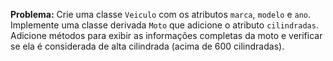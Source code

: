 **Problema:** Crie uma classe `Veiculo` com os atributos `marca`, `modelo` e `ano`. Implemente uma classe derivada `Moto` que adicione o atributo `cilindradas`. Adicione métodos para exibir as informações completas da moto e verificar se ela é considerada de alta cilindrada (acima de 600 cilindradas).
